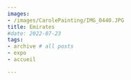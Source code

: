 ```yaml
---
images:
- /images/CarolePainting/IMG_0440.JPG
title: Emirates
#date: 2022-07-23
tags:
- archive # all posts
- expo
- accueil

---
```



